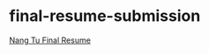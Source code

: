 # final-resume-submission

<!--- In the text below, please replace "Your Name" with your name, and provide a link to your resume in the parenthesis. --->

[Nang Tu Final Resume](https://drive.google.com/file/d/13UKp_SAppTJaGVbywIPaROx9YyzDTD13/view?usp=sharing)
